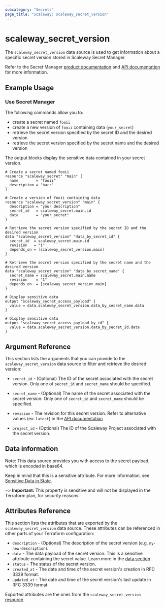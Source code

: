 ```yaml
---
subcategory: "Secrets"
page_title: "Scaleway: scaleway_secret_version"
---
```


# scaleway_secret_version

The `scaleway_secret_version` data source is used to get information about a specific secret version stored in Scaleway Secret Manager.

Refer to the Secret Manager [product documentation](https://www.scaleway.com/en/docs/identity-and-access-management/secret-manager/) and [API documentation](https://www.scaleway.com/en/developers/api/secret-manager/) for more information.


## Example Usage

### Use Secret Manager

The following commands allow you to:

- create a secret named `fooii`
- create a new version of `fooii` containing data (`your_secret`)
- retrieve the secret version specified by the secret ID and the desired version
- retrieve the secret version specified by the secret name and the desired version

The output blocks display the sensitive data contained in your secret version.


```hcl
# Create a secret named fooii
resource "scaleway_secret" "main" {
  name        = "fooii"
  description = "barr"
}

# Create a version of fooii containing data
resource "scaleway_secret_version" "main" {
  description = "your description"
  secret_id   = scaleway_secret.main.id
  data        = "your_secret"
}

# Retrieve the secret version specified by the secret ID and the desired version
data "scaleway_secret_version" "data_by_secret_id" {
  secret_id  = scaleway_secret.main.id
  revision   = "1"
  depends_on = [scaleway_secret_version.main]
}

# Retrieve the secret version specified by the secret name and the desired version
data "scaleway_secret_version" "data_by_secret_name" {
  secret_name = scaleway_secret.main.name
  revision    = "1"
  depends_on  = [scaleway_secret_version.main]
}

# Display sensitive data
output "scaleway_secret_access_payload" {
  value = data.scaleway_secret_version.data_by_secret_name.data
}

# Display sensitive data
output "scaleway_secret_access_payload_by_id" {
  value = data.scaleway_secret_version.data_by_secret_id.data
}
```

## Argument Reference

This section lists the arguments that you can provide to the `scaleway_secret_version` data source to filter and retrieve the desired version:

- `secret_id` - (Optional) The ID of the secret associated with the secret version. Only one of `secret_id` and `secret_name` should be specified.

- `secret_name` - (Optional) The name of the secret associated with the secret version.
  Only one of `secret_id` and `secret_name` should be specified.

- `revision` - The revision for this secret version. Refer to alternative values (ex: `latest`) in the [API documentation](https://www.scaleway.com/en/developers/api/secret-manager/#path-secret-versions-access-a-secrets-version-using-the-secrets-id)

- `project_id` - (Optional) The ID of the Scaleway Project associated with the secret version.

## Data information

Note: This data source provides you with access to the secret payload, which is encoded in base64.

Keep in mind that this is a sensitive attribute. For more information,
see [Sensitive Data in State](https://developer.hashicorp.com/terraform/language/state/sensitive-data).

~> **Important:**  This property is sensitive and will not be displayed in the Terraform plan, for security reasons.

## Attributes Reference

This section lists the attributes that are exported by the `scaleway_secret_version` data source. These attributes can be referenced in other parts of your Terraform configuration:

- `description` - (Optional) The description of the secret version (e.g. `my-new-description`).
- `data` - The data payload of the secret version. This is a sensitive attribute containing the secret value. Learn more in the [data section](/#data-information).
- `status` - The status of the secret version.
- `created_at` - The date and time of the secret version's creation in RFC 3339 format.
- `updated_at` - The date and time of the secret version's last update in RFC 3339 format.

Exported attributes are the ones from the `scaleway_secret_version` [resource](../resources/secret_version.md).
